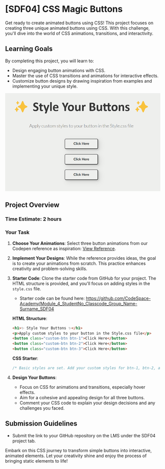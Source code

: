 # [SDF04] CSS Magic Buttons

Get ready to create animated buttons using CSS! This project focuses on creating three unique animated buttons using CSS. With this challenge, you'll dive into the world of CSS animations, transitions, and interactivity.

## Learning Goals
By completing this project, you will learn to:
- Design engaging button animations with CSS.
- Master the use of CSS transitions and animations for interactive effects.
- Customize button designs by drawing inspiration from examples and implementing your unique style.

![alt text](./images/image.png)

## Project Overview

### Time Estimate: 2 hours

### Your Task
1. **Choose Your Animations**: Select three button animations from our Codepen reference as inspiration: [View Reference](https://codepen.io/codespace-academy/pen/xxmWrjX).

2. **Implement Your Designs**: While the reference provides ideas, the goal is to create your animations from scratch. This practice enhances creativity and problem-solving skills.

3. **Starter Code**: Clone the starter code from GitHub for your project. The HTML structure is provided, and you'll focus on adding styles in the `style.css` file.
    - Starter code can be found here: https://github.com/CodeSpace-Academy/Module_4_StudentNo_Classcode_Group_Name-Surname_SDF04

    **HTML Structure**: 
    ```html
    <h1>✨ Style Your Buttons ✨</h1>
    <p>Apply custom styles to your button in the Style.css file</p>
    <button class="custom-btn btn-1">Click Here</button>
    <button class="custom-btn btn-2">Click Here</button>
    <button class="custom-btn btn-3">Click Here</button>
    ```

    **CSS Starter**: 
    ```css
    /* Basic styles are set. Add your custom styles for btn-1, btn-2, and btn-3 */
    ```

4. **Design Your Buttons**:
   - Focus on CSS for animations and transitions, especially hover effects.
   - Aim for a cohesive and appealing design for all three buttons.
   - Comment your CSS code to explain your design decisions and any challenges you faced.

## Submission Guidelines
- Submit the link to your GitHub repository on the LMS under the SDF04 project tab.

Embark on this CSS journey to transform simple buttons into interactive, animated elements. Let your creativity shine and enjoy the process of bringing static elements to life!
